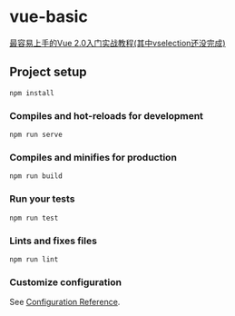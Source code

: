 # vue-basic

[最容易上手的Vue 2.0入门实战教程(其中vselection还没完成)](https://coding.imooc.com/class/91.html)

## Project setup
```
npm install
```

### Compiles and hot-reloads for development
```
npm run serve
```

### Compiles and minifies for production
```
npm run build
```

### Run your tests
```
npm run test
```

### Lints and fixes files
```
npm run lint
```

### Customize configuration
See [Configuration Reference](https://cli.vuejs.org/config/).
